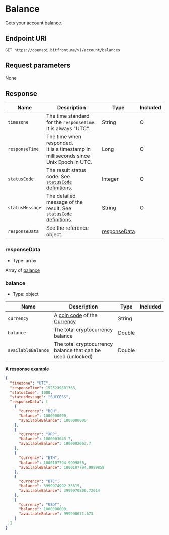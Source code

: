 # Balance

Gets your account balance.

## Endpoint URI

```
GET https://openapi.bitfront.me/v1/account/balances
```

## Request parameters

None

## Response

| Name            | Description                                                                                                | Type                          | Included |
| --------------- | ---------------------------------------------------------------------------------------------------------- | ----------------------------- | -------- |
| `timezone`      | The time standard for the `responseTime`. It is always "UTC". | String                        | O        |
| `responseTime`  | The time when responded. <br/>It is a timestamp in milliseconds since Unix Epoch in UTC.                      | Long | O        |
| `statusCode`    | The result status code. See [`statusCode` definitions](/1_Overview.md#statuscode-definitions). | Integer                       | O        |
| `statusMessage` | The detailed message of the result. See [`statusCode` definitions](/1_Overview.md#statuscode-definitions). | String                        | O        |
| `responseData`  | See the reference object. | [responseData](#responsedata) |          |

### responseData

- Type: array

Array of [balance](#balance-1)

### balance

- Type: object

| Name               | Description                                                                                   | Type   | Included |
| ------------------ | --------------------------------------------------------------------------------------------- | ------ | -------- |
| `currency`         | A [coin code](/5_Terms.md#coin-code) of the [Currency](/5_Terms.md#currency-for-coin-trading) | String |          |
| `balance`          | The total cryptocurrency balance                                                              | Double |          |
| `availableBalance` | The total cryptocurrency balance that can be used (unlocked)                                  | Double |          |

**A response example**

```json
{
  "timezone": "UTC",
  "responseTime": 1525239801363,
  "statusCode": 1000,
  "statusMessage": "SUCCESS",
  "responseData": [
    {
      "currency": "BCH",
      "balance": 1000000000,
      "availableBalance": 1000000000
    },
    {
      "currency": "XRP",
      "balance": 1000003043.7,
      "availableBalance": 1000002063.7
    },
    {
      "currency": "ETH",
      "balance": 1000107794.9999858,
      "availableBalance": 1000107794.9999858
    },
    {
      "currency": "BTC",
      "balance": 3999974992.35615,
      "availableBalance": 3999970806.72614
    },
    {
      "currency": "USDT",
      "balance": 1000000000,
      "availableBalance": 999998671.673
    }
  ]
}
```
